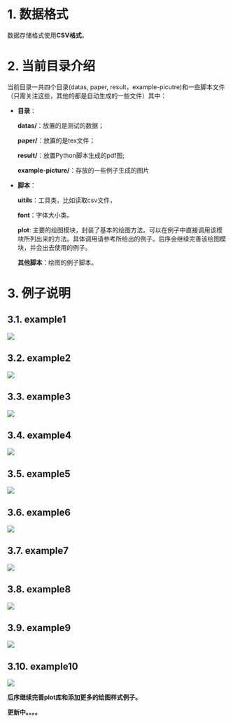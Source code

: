 
# 1. 数据格式

数据存储格式使用**CSV格式**。

# 2. 当前目录介绍

当前目录一共四个目录(datas, paper, result，example-picutre)和一些脚本文件（只需关注这些，其他的都是自动生成的一些文件）其中：

* **目录**：
  
    **datas/**：放置的是测试的数据；
    
    **paper/**：放置的是tex文件；
    
    **result/**：放置Python脚本生成的pdf图;
    
    **example-picture/**：存放的一些例子生成的图片

* **脚本**：

    **uitils**：工具类，比如读取csv文件，
    
    **font**：字体大小类。
    
    **plot**: 主要的绘图模块，封装了基本的绘图方法。可以在例子中直接调用该模块所列出来的方法。具体调用请参考所给出的例子。后序会继续完善该绘图模块，并会出去使用的例子。
    
    **其他脚本**：绘图的例子脚本。

# 3. 例子说明

## 3.1. example1

![](./result/example-picture/example1.png)

## 3.2. example2

![](./result/example-picture/example2.png)

## 3.3. example3

![](./result/example-picture/example3.png)

## 3.4. example4

![](./result/example-picture/example4.png)

## 3.5. example5

![](./result/example-picture/example5.png)

## 3.6. example6

![](./result/example-picture/example6.png)

## 3.7. example7

![](./result/example-picture/example7.png)

## 3.8. example8

![](./result/example-picture/example8.png)

## 3.9. example9

![](./result/example-picture/example9.png)

## 3.10. example10

![](./result/example-picture/example10.png)

**后序继续完善plot库和添加更多的绘图样式例子。**

**更新中。。。。**

